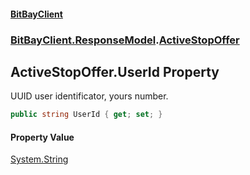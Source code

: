 #### [BitBayClient](./index.md 'index')
### [BitBayClient.ResponseModel](./BitBayClient-ResponseModel.md 'BitBayClient.ResponseModel').[ActiveStopOffer](./BitBayClient-ResponseModel-ActiveStopOffer.md 'BitBayClient.ResponseModel.ActiveStopOffer')
## ActiveStopOffer.UserId Property
UUID user identificator, yours number.  
```csharp
public string UserId { get; set; }
```
#### Property Value
[System.String](https://docs.microsoft.com/en-us/dotnet/api/System.String 'System.String')  
